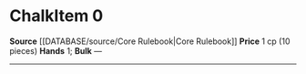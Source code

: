 ﻿---
hands: '1'
id: '12'
item_category: Adventuring Gear
level: '0'
name: Chalk
price: 1 cp (10 pieces)
rarity: Common
source: '[[DATABASE/source/Core Rulebook|Core Rulebook]]'
subcategory: adventuringgear
type: Item

---
# Chalk<span class="item-type">Item 0</span>

**Source** [[DATABASE/source/Core Rulebook|Core Rulebook]] 
**Price** 1 cp (10 pieces)
**Hands** 1; **Bulk** —

---